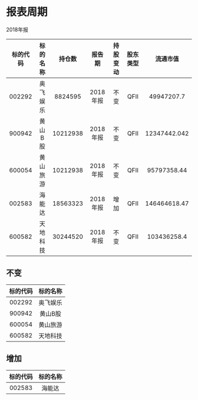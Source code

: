 # 报表周期 

2018年报

| 标的代码 | 标的名称 | 持仓数 | 报告期 | 持股变动 | 股东类型 | 流通市值 |
|:--:|:--:|:--:|:--:|:--:|:--:|:--:|
|002292|奥飞娱乐|8824595|2018年报|不变|QFII|49947207.7|
|900942|黄山B股|10212938|2018年报|不变|QFII|12347442.042|
|600054|黄山旅游|10212938|2018年报|不变|QFII|95797358.44|
|002583|海能达|18563323|2018年报|增加|QFII|146464618.47|
|600582|天地科技|30244520|2018年报|不变|QFII|103436258.4|


## 不变 

| 标的代码 | 标的名称 |
|:--:|:--:|
|002292|奥飞娱乐|
|900942|黄山B股|
|600054|黄山旅游|
|600582|天地科技|


## 增加 

| 标的代码 | 标的名称 |
|:--:|:--:|
|002583|海能达|

